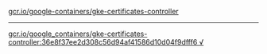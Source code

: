 [gcr.io/google-containers/gke-certificates-controller](https://hub.docker.com/r/anjia0532/gke-certificates-controller/tags/) 

----
[gcr.io/google_containers/gke-certificates-controller:36e8f37ee2d308c56d94af41586d10d04f9dfff6 √](https://hub.docker.com/r/anjia0532/gke-certificates-controller/tags/)

